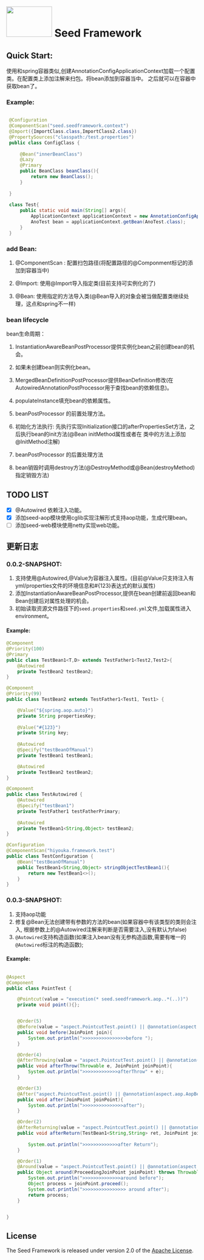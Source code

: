 # <img src="http://ww1.sinaimg.cn/large/007BVBG7gy1g04w3vkdvdj304g02s0sp.jpg" width="120" height="80"> Seed Framework


## Quick Start:

使用和spring容器类似,创建AnnotationConfigApplicationContext加载一个配置类。在配置类上添加注解来扫包。将bean添加到容器当中。
之后就可以在容器中获取bean了。
    
### Example:

```java

 @Configuration
 @ComponentScan("seed.seedframework.context")
 @Import({ImportClass.class,ImportClass2.class})
 @PropertySources("classpath:/test.properties")
 public class ConfigClass {
 
     @Bean("innerBeanClass")
     @Lazy
     @Primary
     public BeanClass beanClass(){
         return new BeanClass();
     }
 
 }
 
 class Test{
     public static void main(String[] args){
         ApplicationContext applicationContext = new AnnotationConfigApplicationContext(ConfigClass.class);
         AnoTest bean = applicationContext.getBean(AnoTest.class);
     }
 }

```

### add Bean:
1. @ComponentScan : 配置扫包路径(将配置路径的@Componment标记的添加到容器当中)

2. @Import: 使用@Import导入指定类(目前支持可实例化的了)

3. @Bean: 使用指定的方法导入类(@Bean导入的对象会被当做配置类继续处理，这点和spring不一样)

### bean lifecycle

bean生命周期： 
1. InstantiationAwareBeanPostProcessor提供实例化bean之前创建bean的机会。

2. 如果未创建bean则实例化bean。

3. MergedBeanDefinitionPostProcessor提供BeanDefinition修改(在AutowiredAnnotationPostProcessor用于查找bean的依赖信息)。

4. populateInstance填充bean的依赖属性。

5. beanPostProcessor 的前置处理方法。

6. 初始化方法执行: 先执行实现Initialization接口的afterPropertiesSet方法，之后执行bean的init方法(@Bean initMethod属性或者在
类中的方法上添加@InitMethod注解)

7. beanPostProcessor 的后置处理方法

8. bean销毁时调用destroy方法(@DestroyMethod或@Bean(destroyMethod)指定销毁方法)

## TODO LIST

* [x] @Autowired 依赖注入功能。
* [x] 添加seed-aop模块使用cglib实现注解形式支持aop功能，生成代理bean。
* [ ] 添加seed-web模块使用netty实现web功能。

## 更新日志

### 0.0.2-SNAPSHOT: 
1. 支持使用@Autowired,@Value为容器注入属性。(目前@Value只支持注入有yml/properties文件的环境信息和#{123}表达式的默认属性)
2. 添加InstantiationAwareBeanPostProcessor,提供在bean创建前返回bean和Bean创建后对属性处理的机会。
3. 初始读取资源文件路径下的`seed.properties`和`seed.yml`文件,加载属性进入environment。

#### Example:
```java
@Component
@Priority(100)
@Primary
public class TestBean1<T,D> extends TestFather1<Test2,Test2>{
    @Autowired
    private TestBean2 testBean2;
}

@Component
@Priority(99)
public class TestBean2 extends TestFather1<Test1, Test1> {

    @Value("${spring.aop.auto}")
    private String propertiesKey;
    
    @Value("#{123}")
    private String key;
    
    @Autowired
    @Specify("testBeanOfManual")
    private TestBean1 testBean1;

    @Autowired
    private TestBean2 testBean2;
}

@Component
public class TestAutowired {
    @Autowired
    @Specify("testBean1")
    private TestFather1 testFatherPrimary;
    
    @Autowired
    private TestBean1<String,Object> testBean2;
}

@Configuration
@ComponentScan("hiyouka.framework.test")
public class TestConfiguration {
    @Bean("testBeanOfManual")
    public TestBean1<String,Object> stringObjectTestBean1(){
        return new TestBean1<>();
    }
}
```

### 0.0.3-SNAPSHOT:
1. 支持aop功能
2. 修复@Bean无法创建带有参数的方法的bean(如果容器中有该类型的类则会注入, 根据参数上的@Autowired注解来判断是否需要注入,没有默认为false)
3. `@Autowired`支持构造函数(如果注入bean没有无参构造函数,需要有唯一的`@Autowired`标注的构造函数);

#### Example:
```java

@Aspect
@Component
public class PointTest {

    @Pointcut(value = "execution(* seed.seedframework.aop..*(..))")
    private void point(){};


    @Order(5)
    @Before(value = "aspect.PointcutTest.point() || @annotation(aspect.aop.AopBefore)",argNames = "join")
    public void before(JoinPoint join){
        System.out.println(">>>>>>>>>>>>>>>>before ");
    }

    @Order(4)
    @AfterThrowing(value = "aspect.PointcutTest.point() || @annotation(aspect.aop.AopBefore)" , throwing = "e",argNames = "e,joinPoint")
    public void afterThrow(Throwable e, JoinPoint joinPoint){
        System.out.println(">>>>>>>>>>>>>afterThrow" + e);
    }

    @Order(3)
    @After("aspect.PointcutTest.point() || @annotation(aspect.aop.AopBefore)")
    public void after(JoinPoint joinPoint){
        System.out.println(">>>>>>>>>>>>>>>after");
    }

    @Order(2)
    @AfterReturning(value = "aspect.PointcutTest.point() || @annotation(aspect.aop.AopBefore)", returning = "ret")
    public void afterReturn(TestBean1<String,String> ret, JoinPoint joinPoint){
    
        System.out.println(">>>>>>>>>>>>>after Return");
    }

    @Order(1)
    @Around(value = "aspect.PointcutTest.point() || @annotation(aspect.aop.AopBefore)")
    public Object around(ProceedingJoinPoint joinPoint) throws Throwable {
        System.out.println(">>>>>>>>>>>>>>around before");
        Object process = joinPoint.proceed();
        System.out.println(">>>>>>>>>>>>>>>> around after");
        return process;
    }


}

```


## License

The Seed Framework is released under version 2.0 of the [Apache License](http://www.apache.org/licenses/LICENSE-2.0).
